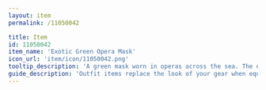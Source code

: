 ```yaml
---
layout: item
permalink: /11050042

title: Item
id: 11050042
item_name: 'Exotic Green Opera Mask'
icon_url: 'item/icon/11050042.png'
tooltip_description: 'A green mask worn in operas across the sea. The elegant design is quite memorable.'
guide_description: 'Outfit items replace the look of your gear when equipped.'
---
```

